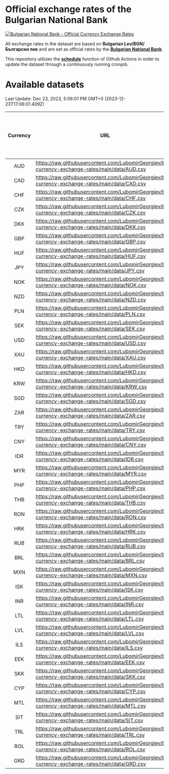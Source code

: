 # Official exchange rates of the Bulgarian National Bank

[![Bulgarian National Bank - Official Currency Exchange Rates](https://github.com/LubomirGeorgiev/bnb-currency-exchange-rates/actions/workflows/update-rates.yml/badge.svg?branch=main)](https://github.com/LubomirGeorgiev/bnb-currency-exchange-rates/actions/workflows/update-rates.yml)

All exchange rates in the dataset are based on **Bulgarian Lev/BGN/Български лев** and are set as official rates by the [**Bulgarian National Bank**](https://www.bnb.bg/Statistics/StExternalSector/StExchangeRates/StERForeignCurrencies/index.htm?toLang=_EN).

This repository utilizes the [**schedule**](https://docs.github.com/en/actions/reference/events-that-trigger-workflows) function of Github Actions in order to update the dataset through a continuously running cronjob.

# Available datasets

<!-- START LINKS (DO NOT EVER FU*ING DELETE THIS COMMENT FOR THE LOVE OF YOUR LIFE!!! IF YOU ARE CURIOS HOW IT WORKS, YOU CAN HAVE A LOOK AT ./src/updateReadme.ts) -->

Last Update: Dec 23, 2023, 5:06:01 PM GMT+0 (2023-12-23T17:06:01.409Z)

| Currency | URL                                                                                             | Number of records | Number of missing days that were filled in |
| :------: | ----------------------------------------------------------------------------------------------- | :---------------: | :----------------------------------------: |
|   AUD    | https://raw.githubusercontent.com/LubomirGeorgiev/bnb-currency-exchange-rates/main/data/AUD.csv |       8720        |                    2695                    |
|   CAD    | https://raw.githubusercontent.com/LubomirGeorgiev/bnb-currency-exchange-rates/main/data/CAD.csv |       8720        |                    2695                    |
|   CHF    | https://raw.githubusercontent.com/LubomirGeorgiev/bnb-currency-exchange-rates/main/data/CHF.csv |       8720        |                    2695                    |
|   CZK    | https://raw.githubusercontent.com/LubomirGeorgiev/bnb-currency-exchange-rates/main/data/CZK.csv |       8720        |                    2695                    |
|   DKK    | https://raw.githubusercontent.com/LubomirGeorgiev/bnb-currency-exchange-rates/main/data/DKK.csv |       8720        |                    2695                    |
|   GBP    | https://raw.githubusercontent.com/LubomirGeorgiev/bnb-currency-exchange-rates/main/data/GBP.csv |       8720        |                    2695                    |
|   HUF    | https://raw.githubusercontent.com/LubomirGeorgiev/bnb-currency-exchange-rates/main/data/HUF.csv |       8720        |                    2695                    |
|   JPY    | https://raw.githubusercontent.com/LubomirGeorgiev/bnb-currency-exchange-rates/main/data/JPY.csv |       8720        |                    2695                    |
|   NOK    | https://raw.githubusercontent.com/LubomirGeorgiev/bnb-currency-exchange-rates/main/data/NOK.csv |       8720        |                    2695                    |
|   NZD    | https://raw.githubusercontent.com/LubomirGeorgiev/bnb-currency-exchange-rates/main/data/NZD.csv |       8720        |                    2695                    |
|   PLN    | https://raw.githubusercontent.com/LubomirGeorgiev/bnb-currency-exchange-rates/main/data/PLN.csv |       8720        |                    2695                    |
|   SEK    | https://raw.githubusercontent.com/LubomirGeorgiev/bnb-currency-exchange-rates/main/data/SEK.csv |       8720        |                    2695                    |
|   USD    | https://raw.githubusercontent.com/LubomirGeorgiev/bnb-currency-exchange-rates/main/data/USD.csv |       8720        |                    2695                    |
|   XAU    | https://raw.githubusercontent.com/LubomirGeorgiev/bnb-currency-exchange-rates/main/data/XAU.csv |       8720        |                    2697                    |
|   HKD    | https://raw.githubusercontent.com/LubomirGeorgiev/bnb-currency-exchange-rates/main/data/HKD.csv |       8418        |                    2604                    |
|   KRW    | https://raw.githubusercontent.com/LubomirGeorgiev/bnb-currency-exchange-rates/main/data/KRW.csv |       8418        |                    2604                    |
|   SGD    | https://raw.githubusercontent.com/LubomirGeorgiev/bnb-currency-exchange-rates/main/data/SGD.csv |       8418        |                    2604                    |
|   ZAR    | https://raw.githubusercontent.com/LubomirGeorgiev/bnb-currency-exchange-rates/main/data/ZAR.csv |       8418        |                    2604                    |
|   TRY    | https://raw.githubusercontent.com/LubomirGeorgiev/bnb-currency-exchange-rates/main/data/TRY.csv |       6902        |                    2136                    |
|   CNY    | https://raw.githubusercontent.com/LubomirGeorgiev/bnb-currency-exchange-rates/main/data/CNY.csv |       6782        |                    2100                    |
|   IDR    | https://raw.githubusercontent.com/LubomirGeorgiev/bnb-currency-exchange-rates/main/data/IDR.csv |       6782        |                    2100                    |
|   MYR    | https://raw.githubusercontent.com/LubomirGeorgiev/bnb-currency-exchange-rates/main/data/MYR.csv |       6782        |                    2100                    |
|   PHP    | https://raw.githubusercontent.com/LubomirGeorgiev/bnb-currency-exchange-rates/main/data/PHP.csv |       6782        |                    2100                    |
|   THB    | https://raw.githubusercontent.com/LubomirGeorgiev/bnb-currency-exchange-rates/main/data/THB.csv |       6782        |                    2100                    |
|   RON    | https://raw.githubusercontent.com/LubomirGeorgiev/bnb-currency-exchange-rates/main/data/RON.csv |       6723        |                    2082                    |
|   HRK    | https://raw.githubusercontent.com/LubomirGeorgiev/bnb-currency-exchange-rates/main/data/HRK.csv |       6425        |                    1989                    |
|   RUB    | https://raw.githubusercontent.com/LubomirGeorgiev/bnb-currency-exchange-rates/main/data/RUB.csv |       6121        |                    1892                    |
|   BRL    | https://raw.githubusercontent.com/LubomirGeorgiev/bnb-currency-exchange-rates/main/data/BRL.csv |       5812        |                    1803                    |
|   MXN    | https://raw.githubusercontent.com/LubomirGeorgiev/bnb-currency-exchange-rates/main/data/MXN.csv |       5812        |                    1803                    |
|   ISK    | https://raw.githubusercontent.com/LubomirGeorgiev/bnb-currency-exchange-rates/main/data/ISK.csv |       5718        |                    1771                    |
|   INR    | https://raw.githubusercontent.com/LubomirGeorgiev/bnb-currency-exchange-rates/main/data/INR.csv |       5445        |                    1689                    |
|   LTL    | https://raw.githubusercontent.com/LubomirGeorgiev/bnb-currency-exchange-rates/main/data/LTL.csv |       5151        |                    1580                    |
|   LVL    | https://raw.githubusercontent.com/LubomirGeorgiev/bnb-currency-exchange-rates/main/data/LVL.csv |       4788        |                    1468                    |
|   ILS    | https://raw.githubusercontent.com/LubomirGeorgiev/bnb-currency-exchange-rates/main/data/ILS.csv |       4721        |                    1470                    |
|   EEK    | https://raw.githubusercontent.com/LubomirGeorgiev/bnb-currency-exchange-rates/main/data/EEK.csv |       3996        |                    1222                    |
|   SKK    | https://raw.githubusercontent.com/LubomirGeorgiev/bnb-currency-exchange-rates/main/data/SKK.csv |       2968        |                    910                     |
|   CYP    | https://raw.githubusercontent.com/LubomirGeorgiev/bnb-currency-exchange-rates/main/data/CYP.csv |       2904        |                    888                     |
|   MTL    | https://raw.githubusercontent.com/LubomirGeorgiev/bnb-currency-exchange-rates/main/data/MTL.csv |       2602        |                    797                     |
|   SIT    | https://raw.githubusercontent.com/LubomirGeorgiev/bnb-currency-exchange-rates/main/data/SIT.csv |       2540        |                    776                     |
|   TRL    | https://raw.githubusercontent.com/LubomirGeorgiev/bnb-currency-exchange-rates/main/data/TRL.csv |       1816        |                    557                     |
|   ROL    | https://raw.githubusercontent.com/LubomirGeorgiev/bnb-currency-exchange-rates/main/data/ROL.csv |       1695        |                    522                     |
|   GRD    | https://raw.githubusercontent.com/LubomirGeorgiev/bnb-currency-exchange-rates/main/data/GRD.csv |        357        |                    105                     |

<!-- END LINKS (DO NOT EVER FU*ING DELETE THIS COMMENT FOR THE LOVE OF YOUR LIFE!!! IF YOU ARE CURIOS HOW IT WORKS, YOU CAN HAVE A LOOK AT ./src/updateReadme.ts) -->
